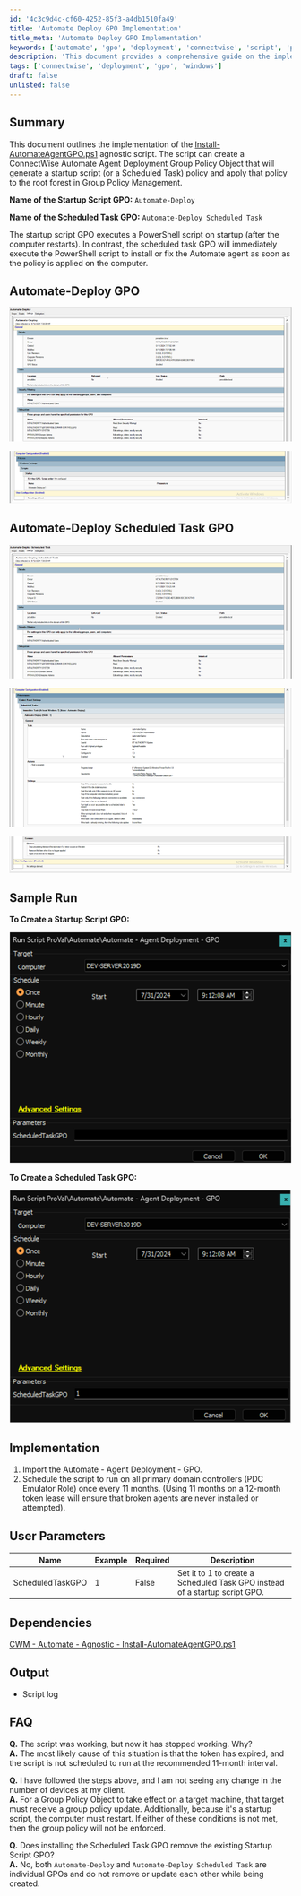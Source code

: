 ```yaml
---
id: '4c3c9d4c-cf60-4252-85f3-a4db1510fa49'
title: 'Automate Deploy GPO Implementation'
title_meta: 'Automate Deploy GPO Implementation'
keywords: ['automate', 'gpo', 'deployment', 'connectwise', 'script', 'policy']
description: 'This document provides a comprehensive guide on the implementation of the Automate Deploy Group Policy Object (GPO) for ConnectWise Automate. It explains how to create both a startup script GPO and a scheduled task GPO to effectively deploy the Automate agent across devices in a network. The document includes details on user parameters, dependencies, implementation steps, and frequently asked questions.'
tags: ['connectwise', 'deployment', 'gpo', 'windows']
draft: false
unlisted: false
---
```


## Summary

This document outlines the implementation of the [Install-AutomateAgentGPO.ps1](https://proval.itglue.com/DOC-5078775-10798933) agnostic script. The script can create a ConnectWise Automate Agent Deployment Group Policy Object that will generate a startup script (or a Scheduled Task) policy and apply that policy to the root forest in Group Policy Management.

**Name of the Startup Script GPO:** `Automate-Deploy`

**Name of the Scheduled Task GPO:** `Automate-Deploy Scheduled Task`

The startup script GPO executes a PowerShell script on startup (after the computer restarts). In contrast, the scheduled task GPO will immediately execute the PowerShell script to install or fix the Automate agent as soon as the policy is applied on the computer.

## Automate-Deploy GPO

![Automate-Deploy GPO Image 1](../../../static/img/Agent-Deployment---GPO/image_1.png)

![Automate-Deploy GPO Image 2](../../../static/img/Agent-Deployment---GPO/image_2.png)

## Automate-Deploy Scheduled Task GPO

![Automate-Deploy Scheduled Task GPO Image 1](../../../static/img/Agent-Deployment---GPO/image_3.png)

![Automate-Deploy Scheduled Task GPO Image 2](../../../static/img/Agent-Deployment---GPO/image_4.png)

![Automate-Deploy Scheduled Task GPO Image 3](../../../static/img/Agent-Deployment---GPO/image_5.png)

## Sample Run

**To Create a Startup Script GPO:**

![Create Startup Script GPO](../../../static/img/Agent-Deployment---GPO/image_6.png)

**To Create a Scheduled Task GPO:**

![Create Scheduled Task GPO](../../../static/img/Agent-Deployment---GPO/image_7.png)

## Implementation

1. Import the Automate - Agent Deployment - GPO.
2. Schedule the script to run on all primary domain controllers (PDC Emulator Role) once every 11 months. (Using 11 months on a 12-month token lease will ensure that broken agents are never installed or attempted).

## User Parameters

| Name                | Example | Required | Description                                                                                   |
|---------------------|---------|----------|-----------------------------------------------------------------------------------------------|
| ScheduledTaskGPO    | 1       | False    | Set it to 1 to create a Scheduled Task GPO instead of a startup script GPO.                  |

## Dependencies

[CWM - Automate - Agnostic - Install-AutomateAgentGPO.ps1](https://proval.itglue.com/DOC-5078775-10798933)

## Output

- Script log

## FAQ

**Q.** The script was working, but now it has stopped working. Why?  
**A.** The most likely cause of this situation is that the token has expired, and the script is not scheduled to run at the recommended 11-month interval.

**Q.** I have followed the steps above, and I am not seeing any change in the number of devices at my client.  
**A.** For a Group Policy Object to take effect on a target machine, that target must receive a group policy update. Additionally, because it's a startup script, the computer must restart. If either of these conditions is not met, then the group policy will not be enforced.

**Q.** Does installing the Scheduled Task GPO remove the existing Startup Script GPO?  
**A.** No, both `Automate-Deploy` and `Automate-Deploy Scheduled Task` are individual GPOs and do not remove or update each other while being created.

